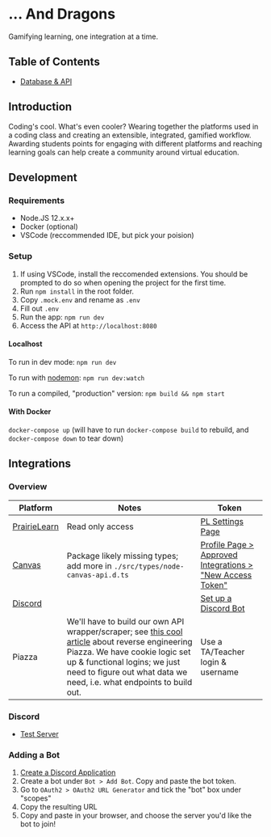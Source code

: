 # ... And Dragons

Gamifying learning, one integration at a time.

## Table of Contents

- [Database & API](./docs/ARCHITECTURE.md)

## Introduction

Coding's cool. What's even cooler? Wearing together the platforms used in a coding class and creating an extensible, integrated, gamified workflow. Awarding students points for engaging with different platforms and reaching learning goals can help create a community around virtual education.

## Development

### Requirements

- Node.JS 12.x.x+
- Docker (optional)
- VSCode (reccommended IDE, but pick your poision)

### Setup

1. If using VSCode, install the reccomended extensions. You should be prompted to do so when opening the project for the first time.
2. Run `npm install` in the root folder.
3. Copy `.mock.env` and rename as `.env`
4. Fill out `.env`
5. Run the app: `npm run dev`
6. Access the API at `http://localhost:8080`

#### Localhost

To run in dev mode: `npm run dev`

To run with [nodemon](https://nodemon.io/): `npm run dev:watch`

To run a compiled, "production" version: `npm build && npm start`

#### With Docker

`docker-compose up` (will have to run `docker-compose build` to rebuild, and `docker-compose down` to tear down)

## Integrations

### Overview

| Platform                                                           | Notes                                                                                                                                                                                                                                                                                                 | Token                                                                                               |
| ------------------------------------------------------------------ | ----------------------------------------------------------------------------------------------------------------------------------------------------------------------------------------------------------------------------------------------------------------------------------------------------- | --------------------------------------------------------------------------------------------------- |
| [PrairieLearn](https://prairielearn.readthedocs.io/en/latest/api/) | Read only access                                                                                                                                                                                                                                                                                      | [PL Settings Page](https://ca.prairielearn.org/pl/settings)                                         |
| [Canvas](https://canvas.instructure.com/doc/api/)                  | Package likely missing types; add more in `./src/types/node-canvas-api.d.ts`                                                                                                                                                                                                                          | [Profile Page > Approved Integrations > "New Access Token"](https://canvas.ubc.ca/profile/settings) |
| [Discord](https://discordjs.guide/)                                |                                                                                                                                                                                                                                                                                                       | [Set up a Discord Bot](https://discordjs.guide/preparations/setting-up-a-bot-application.html)      |
| Piazza                                                             | We'll have to build our own API wrapper/scraper; see [this cool article](https://hfaran.me/posts/reverse-engineering-piazzas-api/) about reverse engineering Piazza. We have cookie logic set up & functional logins; we just need to figure out what data we need, i.e. what endpoints to build out. | Use a TA/Teacher login & username                                                                   |

### Discord

- [Test Server](https://discord.gg/Fk3tk3n)

### Adding a Bot

1. [Create a Discord Application](https://discord.com/developers/applications)
2. Create a bot under `Bot > Add Bot`. Copy and paste the bot token.
3. Go to `OAuth2 > OAuth2 URL Generator` and tick the "bot" box under "scopes"
4. Copy the resulting URL
5. Copy and paste in your browser, and choose the server you'd like the bot to join!
